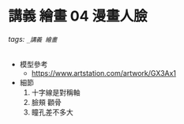 # 講義 繪畫 04 漫畫人臉


###### tags: `_講義 繪畫`

* 模型參考
  * https://www.artstation.com/artwork/GX3Ax1
* 細節
  1. 十字線是對稱軸
  2. 臉頰 顴骨
  3. 瞳孔差不多大